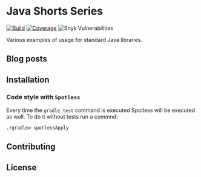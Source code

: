 # Java Shorts Series
[![Build](https://github.com/wkrzywiec/java-series/actions/workflows/main-and-pr.yaml/badge.svg)](https://github.com/wkrzywiec/java-series/actions/workflows/main-and-pr.yaml) [![Coverage](https://sonarcloud.io/api/project_badges/measure?project=wkrzywiec_java-series&metric=coverage)](https://sonarcloud.io/summary/new_code?id=wkrzywiec_java-series) ![Snyk Vulnerabilities](https://snyk.io/test/github/wkrzywiec/java-series/badge.svg)

Various examples of usage for standard Java libraries.  

## Blog posts

## Installation

### Code style with `Spotless`

Every time the `gradle test` command is executed Spotless will be executed as well. To do it without tests run a commnd:

```bash
./gradlew spotlessApply
```

## Contributing

## License